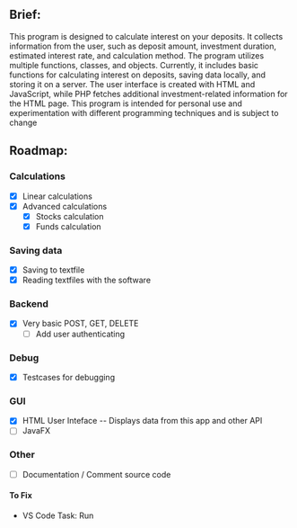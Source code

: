 ## Brief: 
This program is designed to calculate interest on your deposits. 
It collects information from the user, such as deposit amount, investment duration, estimated interest rate, and calculation method. 
The program utilizes multiple functions, classes, and objects. 
Currently, it includes basic functions for calculating interest on deposits, saving data locally, and storing it on a server. 
The user interface is created with HTML and JavaScript, while PHP fetches additional investment-related information for the HTML page. 
This program is intended for personal use and experimentation with different programming techniques and is subject to change

## Roadmap: 
### Calculations 
* [x] Linear calculations 
* [X] Advanced calculations
    * [X] Stocks calculation
    * [X] Funds calculation

### Saving data 
* [x] Saving to textfile 
* [x] Reading textfiles with the software

### Backend 
* [x] Very basic POST, GET, DELETE 
    * [ ]  Add user authenticating

### Debug 
* [x] Testcases for debugging

### GUI 
* [x] HTML User Inteface -- Displays data from this app and other API
* [ ]  JavaFX

### Other
* [ ] Documentation / Comment source code

#### To Fix
* VS Code Task: Run



